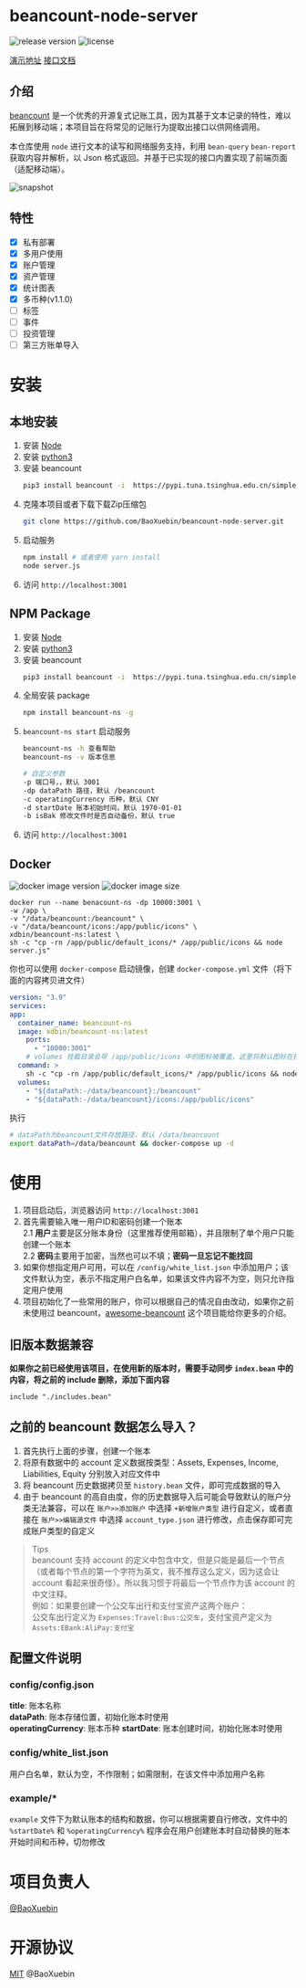 # beancount-node-server

![release version](https://img.shields.io/github/v/release/BaoXuebin/beancount-node-server)
![license](https://img.shields.io/github/license/baoxuebin/beancount-node-server)

[演示地址](https://beancount.xdbin.com/)
[接口文档](https://github.com/BaoXuebin/beancount-node-server/blob/main/API.md)

## 介绍

[beancount](https://github.com/beancount/) 是一个优秀的开源复式记账工具，因为其基于文本记录的特性，难以拓展到移动端；本项目旨在将常见的记账行为提取出接口以供网络调用。

本仓库使用 `node` 进行文本的读写和网络服务支持，利用 `bean-query` `bean-report` 获取内容并解析，以 Json 格式返回。并基于已实现的接口内置实现了前端页面（适配移动端）。

![snapshot](https://cdn.xdbin.com/github/beancount-ns/snapshot.png)

## 特性

- [X] 私有部署
- [X] 多用户使用
- [X] 账户管理
- [X] 资产管理
- [X] 统计图表
- [X] 多币种(v1.1.0)
- [ ] 标签
- [ ] 事件
- [ ] 投资管理
- [ ] 第三方账单导入

# 安装

## 本地安装

1. 安装 [Node](https://nodejs.org/en/download/)  
2. 安装 [python3](https://www.python.org/downloads/)  
3. 安装 beancount  
    ```bash
    pip3 install beancount -i  https://pypi.tuna.tsinghua.edu.cn/simple
    ```
4. 克隆本项目或者下载下载Zip压缩包  
   ```bash
   git clone https://github.com/BaoXuebin/beancount-node-server.git
   ```
5. 启动服务  
   ```bash
   npm install # 或者使用 yarn install
   node server.js
   ```
6. 访问 `http://localhost:3001`

## NPM Package

1. 安装 [Node](https://nodejs.org/en/download/)  
2. 安装 [python3](https://www.python.org/downloads/)  
3. 安装 beancount  
    ```bash
    pip3 install beancount -i  https://pypi.tuna.tsinghua.edu.cn/simple
    ```
4. 全局安装 package
	```bash
	npm install beancount-ns -g
	```
5. `beancount-ns start` 启动服务
	```bash
    beancount-ns -h 查看帮助  
	beancount-ns -v 版本信息  

	# 自定义参数
    -p 端口号，，默认 3001
	-dp dataPath 路径，默认 /beancount
	-c operatingCurrency 币种，默认 CNY
	-d startDate 账本初始时间，默认 1970-01-01
	-b isBak 修改文件时是否自动备份，默认 true
   	```
6. 访问 `http://localhost:3001`

## Docker

![docker image version](https://img.shields.io/docker/v/xdbin/beancount-ns/latest?label=docker%20image%20tag)
![docker image size](https://img.shields.io/docker/image-size/xdbin/beancount-ns/latest?label=docker%20image%20size)

```docker
docker run --name benacount-ns -dp 10000:3001 \
-w /app \
-v "/data/beancount:/beancount" \
-v "/data/beancount/icons:/app/public/icons" \
xdbin/beancount-ns:latest \
sh -c "cp -rn /app/public/default_icons/* /app/public/icons && node server.js"
```

你也可以使用 `docker-compose` 启动镜像，创建 `docker-compose.yml` 文件（将下面的内容拷贝进文件）

```yml
version: "3.9"
services:
app:
  container_name: beancount-ns
  image: xdbin/beancount-ns:latest
    ports:
	  - "10000:3001"
	# volumes 挂载目录会导 /app/public/icons 中的图标被覆盖，这里将默认图标在挂载后重新拷贝图标
  command: >
    sh -c "cp -rn /app/public/default_icons/* /app/public/icons && node server.js"
  volumes:
    - "${dataPath:-/data/beancount}:/beancount"
    - "${dataPath:-/data/beancount}/icons:/app/public/icons"
```

执行

```bash
# dataPath为beancount文件存放路径，默认 /data/beancount
export dataPath=/data/beancount && docker-compose up -d
```

# 使用

1. 项目启动后，浏览器访问 `http://localhost:3001`  
2. 首先需要输入唯一用户ID和密码创建一个账本  
2.1 **用户**主要是区分账本身份（这里推荐使用邮箱），并且限制了单个用户只能创建一个账本  
2.2 **密码**主要用于加密，当然也可以不填；**密码一旦忘记不能找回**  
1. 如果你想指定用户可用，可以在 `/config/white_list.json` 中添加用户；该文件默认为空，表示不指定用户白名单，如果该文件内容不为空，则只允许指定用户使用  
2. 项目初始化了一些常用的账户，你可以根据自己的情况自由改动，如果你之前未使用过 beancount，[awesome-beancount](https://github.com/siddhantgoel/awesome-beancount) 这个项目能给你更多的介绍。

## 旧版本数据兼容

**如果你之前已经使用该项目，在使用新的版本时，需要手动同步 `index.bean` 中的内容，将之前的 include 删除，添加下面内容**

```beancount
include "./includes.bean"
```

## 之前的 beancount 数据怎么导入？

1. 首先执行上面的步骤，创建一个账本
2. 将原有数据中的 account 定义数据按类型：Assets, Expenses, Income, Liabilities, Equity 分别放入对应文件中
3. 将 beancount 历史数据拷贝至 `history.bean` 文件，即可完成数据的导入
4. 由于 beancount 的高自由度，你的历史数据导入后可能会导致默认的账户分类无法兼容，可以在 `账户>>添加账户` 中选择 `+新增账户类型` 进行自定义，或者直接在 `账户>>编辑源文件` 中选择 `account_type.json` 进行修改，点击保存即可完成账户类型的自定义

> Tips  
> beancount 支持 account 的定义中包含中文，但是只能是最后一个节点（或者每个节点的第一个字符为英文，我不推荐这么定义，因为这会让 account 看起来很奇怪）。所以我习惯于将最后一个节点作为该 account 的中文注释。  
> 例如：如果要创建一个公交车出行和支付宝资产这两个账户：  
> 公交车出行定义为 `Expenses:Travel:Bus:公交车`，支付宝资产定义为 `Assets:EBank:AliPay:支付宝`


## 配置文件说明

### config/config.json

**title**: 账本名称  
**dataPath**: 账本存储位置，初始化账本时使用  
**operatingCurrency**: 账本币种
**startDate**: 账本创建时间，初始化账本时使用

### config/white_list.json

用户白名单，默认为空，不作限制；如需限制，在该文件中添加用户名称

### example/*

`example` 文件下为默认账本的结构和数据，你可以根据需要自行修改，文件中的 `%startDate%` 和 `%operatingCurrency%` 程序会在用户创建账本时自动替换的账本开始时间和币种，切勿修改

# 项目负责人

[@BaoXuebin](https://github.com/BaoXuebin)
# 开源协议

[MIT](https://github.com/BaoXuebin/beancount-node-server/blob/main/LICENSE) @BaoXuebin